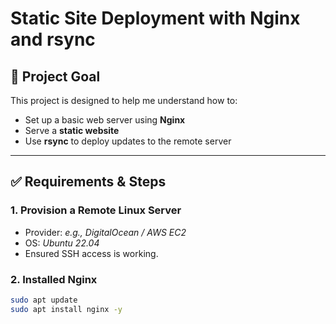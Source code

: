 # Static Site Deployment with Nginx and rsync

## 📌 Project Goal
This project is designed to help me understand how to:
- Set up a basic web server using **Nginx**
- Serve a **static website**
- Use **rsync** to deploy updates to the remote server

---

## ✅ Requirements & Steps

### 1. Provision a Remote Linux Server
- Provider: _e.g., DigitalOcean / AWS EC2_
- OS: _Ubuntu 22.04_
- Ensured SSH access is working.

### 2. Installed Nginx
```bash
sudo apt update
sudo apt install nginx -y
